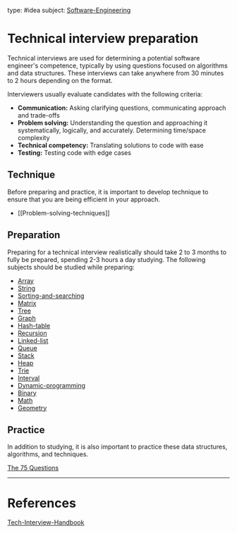 type: #idea
subject: [Software-Engineering](Software-Engineering.md)
<!-- Subject should be a hub note -->
# Technical interview preparation

Technical interviews are used for determining a potential software engineer's competence, typically by using questions focused on algorithms and data structures. These interviews can take anywhere from 30 minutes to 2 hours depending on the format.

Interviewers usually evaluate candidates with the following criteria:

- **Communication:** Asking clarifying questions, communicating approach and trade-offs
- **Problem solving:** Understanding the question and approaching it systematically, logically, and accurately. Determining time/space complexity
- **Technical competency:** Translating solutions to code with ease
- **Testing:** Testing code with edge cases

## Technique

Before preparing and practice, it is important to develop technique to ensure that you are being efficient in your approach.

- [[Problem-solving-techniques]]

## Preparation

Preparing for a technical interview realistically should take 2 to 3 months to fully be prepared, spending 2-3 hours a day studying. The following subjects should be studied while preparing:

- [Array](Array.md)
- [String](String.md)
- [Sorting-and-searching](Sorting-and-searching.md)
- [Matrix](Matrix.md)
- [Tree](Tree.md)
- [Graph](Graph.md)
- [Hash-table](Hash-table.md)
- [Recursion](Recursion.md)
- [Linked-list](Linked-list.md)
- [Queue](Queue.md)
- [Stack](Stack.md)
- [Heap](Heap.md)
- [Trie](Trie.md)
- [Interval](Interval.md)
- [Dynamic-programming](Dynamic-programming.md)
- [Binary](Binary.md)
- [Math](Math.md)
- [Geometry](Geometry.md)

## Practice

In addition to studying, it is also important to practice these data structures, algorithms, and techniques.

[The 75 Questions](The-75-Questions.md)

---
# References
<!-- What references back up this idea -->
[Tech-Interview-Handbook](Tech-Interview-Handbook.md)